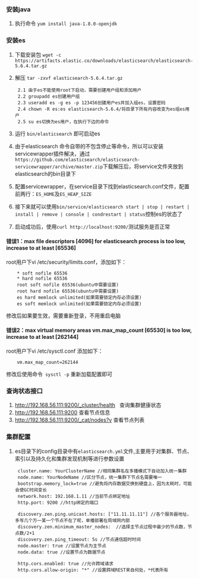 ### 安装java
1. 执行命令 `yum install java-1.8.0-openjdk`

### 安装es
1. 下载安装包 `wget -c https://artifacts.elastic.co/downloads/elasticsearch/elasticsearch-5.6.4.tar.gz`
2. 解压 `tar -zxvf elasticsearch-5.6.4.tar.gz`

        2.1 由于es不能使用root下启动，需要创建用户组和添加用户
        2.2 groupadd es创建用户组
        2.3 useradd es -g es -p 123456创建用户es并加入组es，设置密码
        2.4 chown -R es:es elasticsearch-5.6.4/将目录下所有内容改变为es组es用户
        2.5 su es切换为es用户，在执行下边的命令

3. 运行 `bin/elasticsearch` 即可启动es
4. 由于elasticsearch 命令自带的不包含停止等命令，所以可以安装servicewrapper插件解决，通过`https://github.com/elasticsearch/elasticsearch-servicewrapper/archive/master.zip`下载解压后，将service文件夹放到elasticsearch的bin目录下
5. 配置servicewrapper，在service目录下找到elasticsearch.conf文件，配置前两行：`ES_HOME`及`ES_HEAP_SIZE`
6. 接下来就可以使用`bin/service/elasticsearch start | stop | restart | install | remove | console | condrestart | status`控制es的状态了
7. 启动成功后，使用`curl http://localhost:9200/`测试服务是否正常

#### 错误1：max file descriptors [4096] for elasticsearch process is too low, increase to at least [65536]
root用户下vi /etc/security/limits.conf，添加如下：

        * soft nofile 65536
        * hard nofile 65536
        root soft nofile 65536(ubuntu中需要设置)
        root hard nofile 65536(ubuntu中需要设置)
        es hard memlock unlimited(如果需要锁定内存必须设置)
        es soft memlock unlimited(如果需要锁定内存必须设置)
        
修改后如果要生效，需要重新登录，不用重启电脑

#### 错误2：max virtual memory areas vm.max_map_count [65530] is too low, increase to at least [262144]
root用户下vi /etc/sysctl.conf 添加如下：

        vm.max_map_count=262144

修改后使用命令` sysctl -p` 重新加载配置即可

### 查询状态接口
1. http://192.168.56.111:9200/_cluster/health   查询集群健康状态
2. http://192.168.56.111:9200 查看节点信息
3. http://192.168.56.111:9200/_cat/nodes?v 查看节点列表

### 集群配置
1. es目录下的config目录中有`elasticsearch.yml`文件,主要用于对集群、节点、索引以及持久化和集群发现机制等进行参数设置

        cluster.name: YourClusterName //相同集群名在多播模式下自动加入统一集群
        node.name: YourNodeName //区分节点，统一集群下节点名需要唯一
        bootstrap.memory_lock=true //避免将内存数据交换到硬盘上，因为太耗时，可能会使GC时间变长
        network.host: 192.168.1.11 //当前节点绑定地址
        http.port: 9200 //http绑定的端口
       
        discovery.zen.ping.unicast.hosts: ["11.11.11.11"] //各个服务器地址，多写几个万一某一个节点不在了呢，单播部署在局域网内部
        discovery.zen.minimum_master_nodes:  //选择主节点过程中最少的节点数，节点数/2+1
        discovery.zen.ping_timeout: 5s //节点通信超时时间
        node.master: true //设置节点为主节点
        node.data: true //设置节点为数据节点
        
        http.cors.enabled: true //允许跨域请求
        http.cors.allow-origin: "*" //设置跨域REST来自何处，*代表所有
